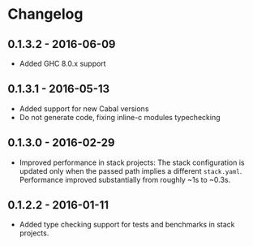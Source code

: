 # Changelog

## 0.1.3.2 - 2016-06-09

 * Added GHC 8.0.x support

## 0.1.3.1 - 2016-05-13

 * Added support for new Cabal versions
 * Do not generate code, fixing inline-c modules typechecking

## 0.1.3.0 - 2016-02-29

 * Improved performance in stack projects: The stack configuration is
   updated only when the passed path implies a different `stack.yaml`.
   Performance improved substantially from roughly ~1s to ~0.3s.

## 0.1.2.2 - 2016-01-11

 * Added type checking support for tests and benchmarks in stack projects.
